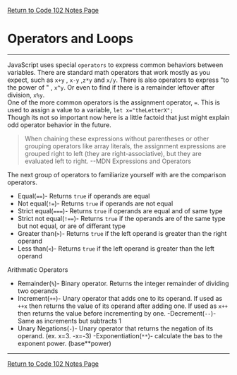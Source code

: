 [Return to Code 102 Notes Page](https://krisdunning.github.io/reading-notes/Code102Notes.html)

# Operators and Loops  

*****

JavaScript uses special `operators` to express common behaviors between variables. There are standard math operators that work mostly as you expect, such as `x+y` , `x-y` ,`z*y` and `x/y`. There is also operators to express "to the power of " , `x^y`. Or even to find if there is a remainder leftover after division, `x%y`.  
One of the more common operators is the assignment operator, `=`. This is used to assign a value to a variable, `let x="theLetterX";`  
Though its not so important now here is a little factoid that just might explain odd operator behavior in the future.

>When chaining these expressions without parentheses or other grouping operators like array literals, the assignment expressions are grouped right to left (they are right-associative), but they are evaluated left to right. --MDN Expressions and Operators  

The next group of operators to familiarize yourself with are the comparison operators.

- Equal(`==`)- Returns `true` if operands are equal
- Not equal(`!=`)- Returns `true` if operands are not equal
- Strict equal(`===`)- Returns `true` if operands are equal and of same type
- Strict not equal(`!==`)- Returns `true` if the operands are of the same type but not equal, or are of differant type
- Greater than(`>`)- Returns `true` if the left operand is greater than the right operand
- Less than(`<`)- Returns `true` if the left operand is greater than the left operand

Arithmatic Operators 

- Remainder(`%`)- Binary operator. Returns the integer remainder of dividing two operands
- Increment(`++`)- Unary operator that adds one to its operand. If used as `++x` then returns the value of its operand after adding one. If used as `x++` then returns the value before incrementing by one. 
-Decrement(`--`)- Same as increments but subtracts 1
- Unary Negations(`-`)- Unary operator that returns the negation of its operand. (ex. x=3. -x=-3)
-Exponentiation(`**`)- calculate the bas to the exponent power. (base**power)  

*****

[Return to Code 102 Notes Page](https://krisdunning.github.io/reading-notes/Code102Notes.html)